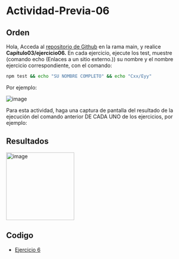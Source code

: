 # Actividad-Previa-06

## Orden
Hola,
Acceda al [repositorio de Github](https://github.com/DAWMFIEC/DAWM)
 en la rama main, y realice **Capítulo03/ejercicio06.** 
En cada ejercicio, ejecute los test, muestre (comando echo (Enlaces a un sitio externo.)) su nombre y el nombre ejercicio correspondiente, con el comando: 
```bash
npm test && echo "SU NOMBRE COMPLETO" && echo "Cxx/Eyy"
```
Por ejemplo:

![image](https://github.com/user-attachments/assets/2ff34391-06da-4f34-beae-c7994a975f80)



Para esta actividad, haga una captura de pantalla del resultado de la ejecución del comando anterior DE CADA UNO de los ejercicios, por ejemplo:

## Resultados

<img width="184" alt="image" src="https://github.com/user-attachments/assets/fb732928-e3b0-4c27-97d5-b57ef8ec8aee">



## Codigo
-  [Ejercicio 6](https://github.com/Desarrollo-Aplicaciones-Web-y-Moviles/Actividad-Previa-06/tree/main/C03E06)
